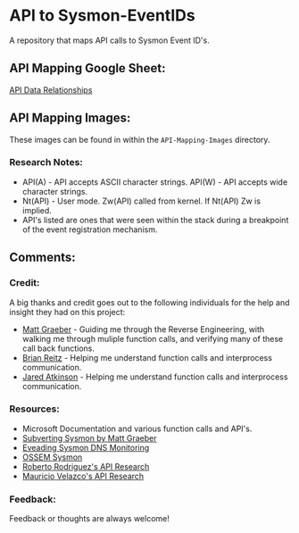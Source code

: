 # API to Sysmon-EventIDs
A repository that maps API calls to Sysmon Event ID's. 

## API Mapping Google Sheet: 
[API Data Relationships](https://docs.google.com/spreadsheets/d/1T4sm1freM4KJk9Wu8GNxDQDRPur7159kcUji9pk03xU/edit?usp=sharing)


## API Mapping Images:
These images can be found in within the `API-Mapping-Images` directory. 


### Research Notes:
- API(A) - API accepts ASCII character strings. API(W) - API accepts wide character strings. 
- Nt(API) - User mode. Zw(API) called from kernel. If Nt(API) Zw is implied.
- API's listed are ones that were seen within the stack during a breakpoint of the event registration mechanism.

## Comments:
### Credit:
A big thanks and credit goes out to the following individuals for the help and insight they had on this project:

* [Matt Graeber](https://twitter.com/mattifestation) - Guiding me through the Reverse Engineering, with walking me through muliple function calls, and verifying many of these call back functions. 
* [Brian Reitz](https://twitter.com/brian_psu) - Helping me understand function calls and interprocess communication.
* [Jared Atkinson](https://twitter.com/jaredcatkinson) - Helping me understand function calls and interprocess communication. 

### Resources:
* Microsoft Documentation and various function calls and API's. 
* [Subverting Sysmon by Matt Graeber](https://specterops.io/assets/resources/Subverting_Sysmon.pdf)
* [Eveading Sysmon DNS Monitoring](https://blog.xpnsec.com/evading-sysmon-dns-monitoring/)
* [OSSEM Sysmon](https://github.com/hunters-forge/OSSEM/tree/master/data_dictionaries/windows/sysmon)
* [Roberto Rodriguez's API Research](https://docs.google.com/spreadsheets/d/1Y3MHsgDWj_xH4qrqIMs4kYJq1FSuqv4LqIrcX24L10A/edit#gid=0)
* [Mauricio Velazco's API Research](https://www.slideshare.net/mvelazco/derbycon-2019)

### Feedback:
Feedback or thoughts are always welcome! 